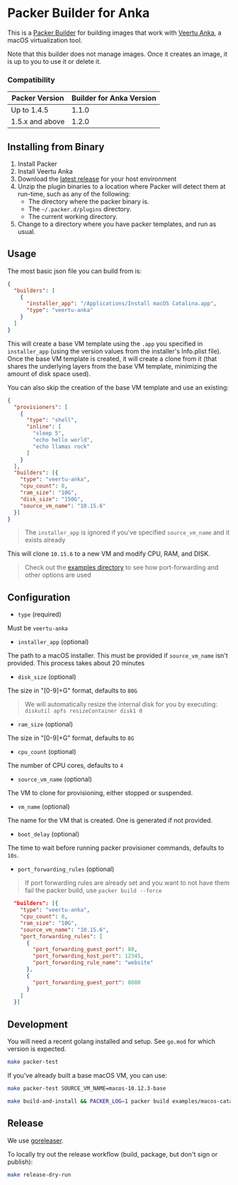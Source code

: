 # Packer Builder for Anka

This is a [Packer Builder] for building images that work with [Veertu Anka], a
macOS virtualization tool.

Note that this builder does not manage images. Once it creates an image, it is up
to you to use it or delete it.

### Compatibility

Packer Version | Builder for Anka Version
--- | ---
Up to 1.4.5 | 1.1.0
1.5.x and above | 1.2.0

## Installing from Binary

1. Install Packer
2. Install Veertu Anka
3. Download the [latest release](https://github.com/veertuinc/packer-builder-veertu-anka/releases) for your host environment
4. Unzip the plugin binaries to a location where Packer will detect them at run-time, such as any of the following:
    * The directory where the packer binary is.
    * The `~/.packer.d/plugins` directory.
    * The current working directory.
5. Change to a directory where you have packer templates, and run as usual.

## Usage

The most basic json file you can build from is:

```json
{
  "builders": [
    {
      "installer_app": "/Applications/Install macOS Catalina.app",
      "type": "veertu-anka"
    }
  ]
}
```

This will create a base VM template using the `.app` you specified in `installer_app` (using the version values from the installer's Info.plist file). Once the base VM template is created, it will create a clone from it (that shares the underlying layers from the base VM template, minimizing the amount of disk space used).

You can also skip the creation of the base VM template and use an existing:

```json
{
  "provisioners": [
    {
      "type": "shell",
      "inline": [
        "sleep 5",
        "echo hello world",
        "echo llamas rock"
      ]
    }
  ],
  "builders": [{
    "type": "veertu-anka",
    "cpu_count": 8,
    "ram_size": "10G",
    "disk_size": "150G",
    "source_vm_name": "10.15.6"
  }]
}
```

> The `installer_app` is ignored if you've specified `source_vm_name` and it exists already

This will clone `10.15.6` to a new VM and modify CPU, RAM, and DISK.

> Check out the [examples directory](./examples) to see how port-forwarding and other options are used

## Configuration

* `type` (required)

Must be `veertu-anka`

* `installer_app` (optional)

The path to a macOS installer. This must be provided if `source_vm_name` isn't
provided. This process takes about 20 minutes

* `disk_size` (optional)

The size in "[0-9]+G" format, defaults to `80G`

> We will automatically resize the internal disk for you by executing: `diskutil apfs resizeContainer disk1 0`

* `ram_size` (optional)

The size in "[0-9]+G" format, defaults to `8G`

* `cpu_count` (optional)

The number of CPU cores, defaults to `4`

* `source_vm_name` (optional)

The VM to clone for provisioning, either stopped or suspended.

* `vm_name` (optional)

The name for the VM that is created. One is generated if not provided.

* `boot_delay` (optional)

The time to wait before running packer provisioner commands, defaults to `10s`.

* `port_forwarding_rules` (optional)

> If port forwarding rules are already set and you want to not have them fail the packer build, use `packer build --force`

```json
  "builders": [{
    "type": "veertu-anka",
    "cpu_count": 8,
    "ram_size": "10G",
    "source_vm_name": "10.15.6",
    "port_forwarding_rules": [
      {
        "port_forwarding_guest_port": 80,
        "port_forwarding_host_port": 12345,
        "port_forwarding_rule_name": "website"
      },
      {
        "port_forwarding_guest_port": 8080
      }
    ]
  }]
```

## Development

You will need a recent golang installed and setup. See `go.mod` for which version is expected.

```bash
make packer-test
```

If you've already built a base macOS VM, you can use:

```bash
make packer-test SOURCE_VM_NAME=macos-10.12.3-base
```

```bash
make build-and-install && PACKER_LOG=1 packer build examples/macos-catalina-existing.json
```

## Release

We use [goreleaser](https://goreleaser.com).

To locally try out the release workflow (build, package, but don't sign or publish):

```bash
make release-dry-run
```

[Packer Builder]: https://www.packer.io/docs/extending/custom-builders.html
[Veertu Anka]: https://veertu.com/
